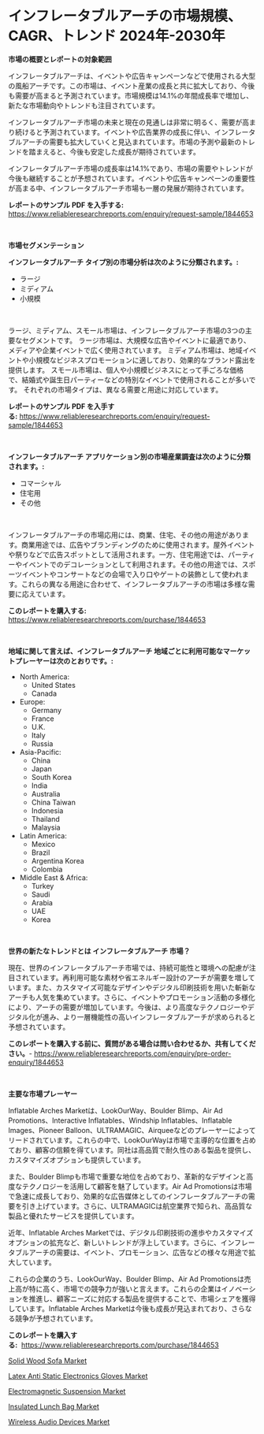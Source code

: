 <p><h1>インフレータブルアーチの市場規模、CAGR、トレンド 2024年-2030年</h1></p><p><strong>市場の概要とレポートの対象範囲</strong></p>
<p><p>インフレータブルアーチは、イベントや広告キャンペーンなどで使用される大型の風船アーチです。この市場は、イベント産業の成長と共に拡大しており、今後も需要が高まると予測されています。市場規模は14.1%の年間成長率で増加し、新たな市場動向やトレンドも注目されています。</p><p>インフレータブルアーチ市場の未来と現在の見通しは非常に明るく、需要が高まり続けると予測されています。イベントや広告業界の成長に伴い、インフレータブルアーチの需要も拡大していくと見込まれています。市場の予測や最新のトレンドを踏まえると、今後も安定した成長が期待されています。</p><p>インフレータブルアーチ市場の成長率は14.1%であり、市場の需要やトレンドが今後も継続することが予想されています。イベントや広告キャンペーンの重要性が高まる中、インフレータブルアーチ市場も一層の発展が期待されています。</p></p>
<p><strong>レポートのサンプル PDF を入手する:</strong> <a href="https://www.reliableresearchreports.com/enquiry/request-sample/1844653">https://www.reliableresearchreports.com/enquiry/request-sample/1844653</a></p>
<p>&nbsp;</p>
<p><strong>市場セグメンテーション</strong></p>
<p><strong>インフレータブルアーチ タイプ別の市場分析は次のように分類されます。:</strong></p>
<p><ul><li>ラージ</li><li>ミディアム</li><li>小規模</li></ul></p>
<p>&nbsp;</p>
<p><p>ラージ、ミディアム、スモール市場は、インフレータブルアーチ市場の3つの主要なセグメントです。 ラージ市場は、大規模な広告やイベントに最適であり、メディアや企業イベントで広く使用されています。 ミディアム市場は、地域イベントや小規模なビジネスプロモーションに適しており、効果的なブランド露出を提供します。 スモール市場は、個人や小規模ビジネスにとって手ごろな価格で、結婚式や誕生日パーティーなどの特別なイベントで使用されることが多いです。 それぞれの市場タイプは、異なる需要と用途に対応しています。</p></p>
<p><strong>レポートのサンプル PDF を入手する:</strong>&nbsp;<a href="https://www.reliableresearchreports.com/enquiry/request-sample/1844653">https://www.reliableresearchreports.com/enquiry/request-sample/1844653</a></p>
<p>&nbsp;</p>
<p><strong> インフレータブルアーチ アプリケーション別の市場産業調査は次のように分類されます。:</strong></p>
<p><ul><li>コマーシャル</li><li>住宅用</li><li>その他</li></ul></p>
<p>&nbsp;</p>
<p><p>インフレータブルアーチの市場応用には、商業、住宅、その他の用途があります。商業用途では、広告やブランディングのために使用されます。屋外イベントや祭りなどで広告スポットとして活用されます。一方、住宅用途では、パーティーやイベントでのデコレーションとして利用されます。その他の用途では、スポーツイベントやコンサートなどの会場で入り口やゲートの装飾として使われます。これらの異なる用途に合わせて、インフレータブルアーチの市場は多様な需要に応えています。</p></p>
<p><strong>このレポートを購入する:</strong>&nbsp; <a href="https://www.reliableresearchreports.com/purchase/1844653">https://www.reliableresearchreports.com/purchase/1844653</a></p>
<p>&nbsp;</p>
<p><strong>地域に関して言えば、インフレータブルアーチ 地域ごとに利用可能なマーケットプレーヤーは次のとおりです。:</strong></p>
<p><ul>
    <li>
        North America:
        <ul>
            <li>United States</li>
            <li>Canada</li>
        </ul>
    </li>
    <li>
        Europe:
        <ul>
            <li>Germany</li>
            <li>France</li>
            <li>U.K.</li>
            <li>Italy</li>
            <li>Russia</li>
        </ul>
    </li>
    <li>
        Asia-Pacific:
        <ul>
            <li>China</li>
            <li>Japan</li>
            <li>South Korea</li>
            <li>India</li>
            <li>Australia</li>
            <li>China Taiwan</li>
            <li>Indonesia</li>
            <li>Thailand</li>
            <li>Malaysia</li>
        </ul>
    </li>
    <li>
        Latin America:
        <ul>
            <li>Mexico</li>
            <li>Brazil</li>
            <li>Argentina Korea</li>
            <li>Colombia</li>
        </ul>
    </li>
    <li>
        Middle East & Africa:
        <ul>
            <li>Turkey</li>
            <li>Saudi</li>
            <li>Arabia</li>
            <li>UAE</li>
            <li>Korea</li>
        </ul>
    </li>
    </ul></p>
<p>&nbsp;</p>
<p><strong>世界の新たなトレンドとは インフレータブルアーチ 市場？</strong></p>
<p><p>現在、世界のインフレータブルアーチ市場では、持続可能性と環境への配慮が注目されています。再利用可能な素材や省エネルギー設計のアーチが需要を増しています。また、カスタマイズ可能なデザインやデジタル印刷技術を用いた斬新なアーチも人気を集めています。さらに、イベントやプロモーション活動の多様化により、アーチの需要が増加しています。今後は、より高度なテクノロジーやデジタル化が進み、より一層機能性の高いインフレータブルアーチが求められると予想されています。</p></p>
<p><strong>このレポートを購入する前に、質問がある場合は問い合わせるか、共有してください。</strong>- <a href="https://www.reliableresearchreports.com/enquiry/pre-order-enquiry/1844653">https://www.reliableresearchreports.com/enquiry/pre-order-enquiry/1844653</a></p>
<p>&nbsp;</p>
<p><strong>主要な市場プレーヤー</strong></p>
<p><p>Inflatable Arches Marketは、LookOurWay、Boulder Blimp、Air Ad Promotions、Interactive Inflatables、Windship Inflatables、Inflatable Images、Pioneer Balloon、ULTRAMAGIC、Airqueeなどのプレーヤーによってリードされています。これらの中で、LookOurWayは市場で主導的な位置を占めており、顧客の信頼を得ています。同社は高品質で耐久性のある製品を提供し、カスタマイズオプションも提供しています。</p><p>また、Boulder Blimpも市場で重要な地位を占めており、革新的なデザインと高度なテクノロジーを活用して顧客を魅了しています。Air Ad Promotionsは市場で急速に成長しており、効果的な広告媒体としてのインフレータブルアーチの需要を引き上げています。さらに、ULTRAMAGICは航空業界で知られ、高品質な製品と優れたサービスを提供しています。</p><p>近年、Inflatable Arches Marketでは、デジタル印刷技術の進歩やカスタマイズオプションの拡充など、新しいトレンドが浮上しています。さらに、インフレータブルアーチの需要は、イベント、プロモーション、広告などの様々な用途で拡大しています。</p><p>これらの企業のうち、LookOurWay、Boulder Blimp、Air Ad Promotionsは売上高が特に高く、市場での競争力が強いと言えます。これらの企業はイノベーションを推進し、顧客ニーズに対応する製品を提供することで、市場シェアを獲得しています。Inflatable Arches Marketは今後も成長が見込まれており、さらなる競争が予想されています。</p></p>
<p><strong>このレポートを購入する:</strong>&nbsp;&nbsp;<a href="https://www.reliableresearchreports.com/purchase/1844653">https://www.reliableresearchreports.com/purchase/1844653</a></p>
<p><p><a href="https://view.publitas.com/reportprime-1/solid-wood-sofa-market-size-global-industry-overview-market-segmentation-and-forecast-2024-to-2031/">Solid Wood Sofa Market</a></p><p><a href="https://github.com/Sherrillcrooksxa8i18ucf2m/Market-Research-Report-List-1/blob/main/latex-anti-static-electronics-gloves-market.md">Latex Anti Static Electronics Gloves Market</a></p><p><a href="https://confirmed-shield-e13.notion.site/Electromagnetic-Suspension-Market-Research-Report-Unlocks-Analysis-on-the-Market-Financial-Status-M-48ef452427e84c52a4fa7b82c275f68f">Electromagnetic Suspension Market</a></p><p><a href="https://view.publitas.com/reportprime-1/insulated-lunch-bag-market-size-share-trends-analysis-report-by-material-by-type-by-end-user-by-region-and-segment-forecasts-2024-2031/">Insulated Lunch Bag Market</a></p><p><a href="https://sore-arch-6db.notion.site/Wireless-Audio-Devices-Market-Size-Share-Trends-Analysis-Report-By-Application-Regional-Outlook--2be304cd878f4d6db39d2d56f7ca1a5b">Wireless Audio Devices Market</a></p></p>